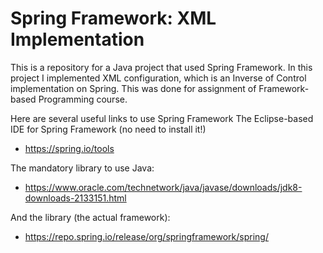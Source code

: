 # Spring Framework: XML Implementation

This is a repository for a Java project that used Spring Framework. In this project I implemented XML configuration, which is an Inverse of Control implementation on Spring.
This was done for assignment of Framework-based Programming course.

Here are several useful links to use Spring Framework
The Eclipse-based IDE for Spring Framework (no need to install it!)
  - https://spring.io/tools

The mandatory library to use Java:
  - https://www.oracle.com/technetwork/java/javase/downloads/jdk8-downloads-2133151.html

And the library (the actual framework):
  - https://repo.spring.io/release/org/springframework/spring/
